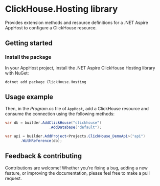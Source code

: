 # ClickHouse.Hosting library

Provides extension methods and resource definitions for a .NET Aspire AppHost to configure a ClickHouse resource.

## Getting started

### Install the package

In your AppHost project, install the .NET Aspire ClickHouse Hosting library with NuGet:

```dotnetcli
dotnet add package ClickHouse.Hosting
```

## Usage example

Then, in the _Program.cs_ file of `AppHost`, add a ClickHouse resource and consume the connection using the following methods:

```csharp
var db = builder.AddClickHouse("clickhouse")
                    .AddDatabase("default");

var api = builder.AddProject<Projects.ClickHouse_DemoApi>("api")
       .WithReference(db);
```


## Feedback & contributing

Contributions are welcome! Whether you're fixing a bug, adding a new feature, or improving the documentation, please feel free to make a pull request.
